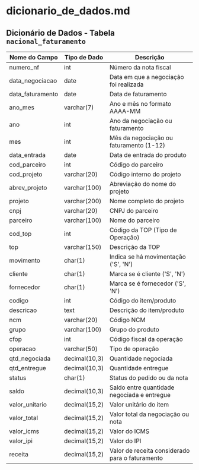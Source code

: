 # dicionario_de_dados.md

## Dicionário de Dados - Tabela `nacional_faturamento`

| Nome do Campo       | Tipo de Dado       | Descrição                                                                 |
|---------------------|--------------------|---------------------------------------------------------------------------|
| numero_nf           | int                | Número da nota fiscal                                                    |
| data_negociacao     | date               | Data em que a negociação foi realizada                                 |
| data_faturamento    | date               | Data de faturamento                                                       |
| ano_mes             | varchar(7)         | Ano e mês no formato AAAA-MM                                             |
| ano                 | int                | Ano da negociação ou faturamento                                       |
| mes                 | int                | Mês da negociação ou faturamento (1-12)                               |
| data_entrada        | date               | Data de entrada do produto                                                |
| cod_parceiro        | int                | Código do parceiro                                                        |
| cod_projeto         | varchar(20)        | Código interno do projeto                                                |
| abrev_projeto       | varchar(100)       | Abreviação do nome do projeto                                           |
| projeto             | varchar(200)       | Nome completo do projeto                                                  |
| cnpj                | varchar(20)        | CNPJ do parceiro                                                          |
| parceiro            | varchar(100)       | Nome do parceiro                                                          |
| cod_top             | int                | Código da TOP (Tipo de Operação)                                       |
| top                 | varchar(150)       | Descrição da TOP                                                        |
| movimento           | char(1)            | Indica se há movimentação ('S', 'N')                                     |
| cliente             | char(1)            | Marca se é cliente ('S', 'N')                                             |
| fornecedor          | char(1)            | Marca se é fornecedor ('S', 'N')                                          |
| codigo              | int                | Código do item/produto                                                    |
| descricao           | text               | Descrição do item/produto                                               |
| ncm                 | varchar(20)        | Código NCM                                                               |
| grupo               | varchar(100)       | Grupo do produto                                                          |
| cfop                | int                | Código fiscal da operação                                               |
| operacao            | varchar(50)        | Tipo de operação                                                       |
| qtd_negociada       | decimal(10,3)      | Quantidade negociada                                                     |
| qtd_entregue        | decimal(10,3)      | Quantidade entregue                                                      |
| status              | char(1)            | Status do pedido ou da nota                                              |
| saldo               | decimal(10,3)      | Saldo entre quantidade negociada e entregue                              |
| valor_unitario      | decimal(15,2)      | Valor unitário do item                                                   |
| valor_total         | decimal(15,2)      | Valor total da negociação ou nota                                       |
| valor_icms          | decimal(15,2)      | Valor do ICMS                                                             |
| valor_ipi           | decimal(15,2)      | Valor do IPI                                                              |
| receita             | decimal(15,2)      | Valor de receita considerado para o faturamento                          |
